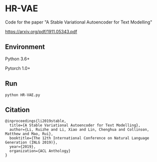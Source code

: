 # HR-VAE
Code for the paper "A Stable Variational Autoencoder for Text Modelling"

https://arxiv.org/pdf/1911.05343.pdf

## Environment
Python 3.6+

Pytorch 1.0+

## Run
    python HR-VAE.py

## Citation
```
@inproceedings{li2019stable,
  title={A Stable Variational Autoencoder for Text Modelling},
  author={Li, Ruizhe and Li, Xiao and Lin, Chenghua and Collinson, Matthew and Mao, Rui},
  booktitle={The 12th International Conference on Natural Language Generation (INLG 2019)},
  year={2019},
  organization={ACL Anthology}
}
```
